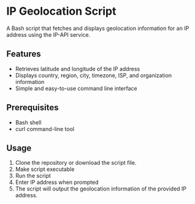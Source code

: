 # IP Geolocation Script
A Bash script that fetches and displays geolocation information for an IP address using the IP-API service.

## Features
- Retrieves latitude and longitude of the IP address
- Displays country, region, city, timezone, ISP, and organization information
- Simple and easy-to-use command line interface

## Prerequisites
- Bash shell
- curl command-line tool

## Usage
1. Clone the repository or download the script file.
2. Make script executable
3. Run the script
4. Enter IP address when prompted
5. The script will output the geolocation information of the provided IP address.
